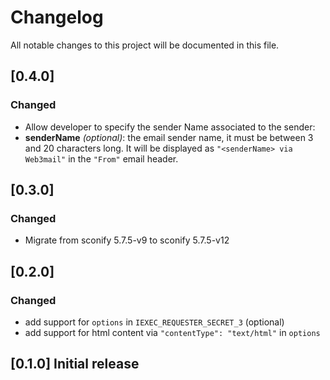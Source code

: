 # Changelog

All notable changes to this project will be documented in this file.

## [0.4.0]

### Changed

- Allow developer to specify the sender Name associated to the sender:
- **senderName** _(optional)_: the email sender name, it must be between 3 and 20 characters long. It will be displayed as `"<senderName> via Web3mail"` in the `"From"` email header.

## [0.3.0]

### Changed

- Migrate from sconify 5.7.5-v9 to sconify 5.7.5-v12

## [0.2.0]

### Changed

- add support for `options` in `IEXEC_REQUESTER_SECRET_3` (optional)
- add support for html content via `"contentType": "text/html"` in `options`

## [0.1.0] Initial release
